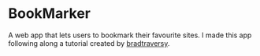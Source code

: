 # BookMarker

A web app that lets users to bookmark their favourite sites. I made this app following along a tutorial created by [bradtraversy](https://github.com/bradtraversy).